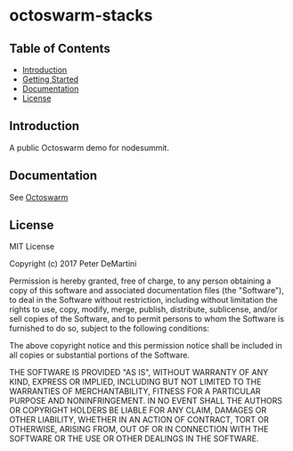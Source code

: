 # octoswarm-stacks

## Table of Contents

* [Introduction](#introduction)
* [Getting Started](#getting-started)
* [Documentation](#documentation)
* [License](#license)

## Introduction

A public Octoswarm demo for nodesummit.

## Documentation

See [Octoswarm](https://github.com/octoblu/octoswarm)

## License

MIT License

Copyright (c) 2017 Peter DeMartini

Permission is hereby granted, free of charge, to any person obtaining a copy
of this software and associated documentation files (the "Software"), to deal
in the Software without restriction, including without limitation the rights
to use, copy, modify, merge, publish, distribute, sublicense, and/or sell
copies of the Software, and to permit persons to whom the Software is
furnished to do so, subject to the following conditions:

The above copyright notice and this permission notice shall be included in all
copies or substantial portions of the Software.

THE SOFTWARE IS PROVIDED "AS IS", WITHOUT WARRANTY OF ANY KIND, EXPRESS OR
IMPLIED, INCLUDING BUT NOT LIMITED TO THE WARRANTIES OF MERCHANTABILITY,
FITNESS FOR A PARTICULAR PURPOSE AND NONINFRINGEMENT. IN NO EVENT SHALL THE
AUTHORS OR COPYRIGHT HOLDERS BE LIABLE FOR ANY CLAIM, DAMAGES OR OTHER
LIABILITY, WHETHER IN AN ACTION OF CONTRACT, TORT OR OTHERWISE, ARISING FROM,
OUT OF OR IN CONNECTION WITH THE SOFTWARE OR THE USE OR OTHER DEALINGS IN THE
SOFTWARE.
